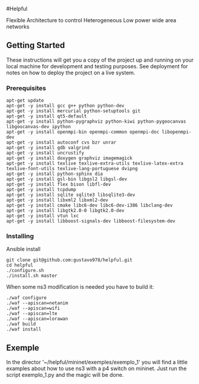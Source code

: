 #Helpful

Flexible Architecture to control Heterogeneous Low power wide area networks

## Getting Started

These instructions will get you a copy of the project up and running on your
local machine for development and testing purposes. See deployment for notes on
how to deploy the project on a live system.

### Prerequisites
```
apt-get update
apt-get -y install gcc g++ python python-dev
apt-get -y install mercurial python-setuptools git
apt-get -y install qt5-default
apt-get -y install python-pygraphviz python-kiwi python-pygoocanvas
libgoocanvas-dev ipython
apt-get -y install openmpi-bin openmpi-common openmpi-doc libopenmpi-dev
apt-get -y install autoconf cvs bzr unrar
apt-get -y install gdb valgrind 
apt-get -y install uncrustify
apt-get -y install doxygen graphviz imagemagick
apt-get -y install texlive texlive-extra-utils texlive-latex-extra
texlive-font-utils texlive-lang-portuguese dvipng
apt-get -y install python-sphinx dia
apt-get -y install gsl-bin libgsl2 libgsl-dev
apt-get -y install flex bison libfl-dev
apt-get -y install tcpdump
apt-get -y install sqlite sqlite3 libsqlite3-dev
apt-get -y install libxml2 libxml2-dev
apt-get -y install cmake libc6-dev libc6-dev-i386 libclang-dev
apt-get -y install libgtk2.0-0 libgtk2.0-dev
apt-get -y install vtun lxc
apt-get -y install libboost-signals-dev libboost-filesystem-dev
```

### Installing

Ansible install
```
git clone git@github.com:gustavo978/helpful.git
cd helpful
./configure.sh
./install.sh master
```

When some ns3 modification is needed you have to build it:

```
./waf configure
./waf --apiscan=netanim
./waf --apiscan=wifi
./waf --apiscan=lte
./waf --apiscan=lorawan
./waf build
./waf install
```


## Exemple

In the director '~/helpful/mininet/exemples/exemplo_1' you will find a little
examples about how to use ns3 with a p4 switch on mininet. Just run the script
exemplo_1.py and the magic will be done.
